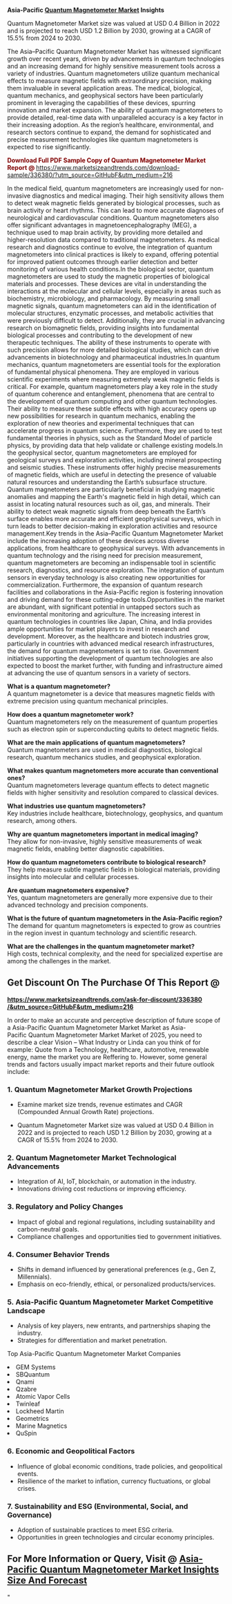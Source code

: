 <p><strong>Asia-Pacific&nbsp;<a href=""https://www.marketsizeandtrends.com/download-sample/336380/&amp;utm_source=GitHubF&amp;utm_medium=216"">Quantum Magnetometer Market</a> Insights</strong></p><p>Quantum Magnetometer Market size was valued at USD 0.4 Billion in 2022 and is projected to reach USD 1.2 Billion by 2030, growing at a CAGR of 15.5% from 2024 to 2030.</p><p><p>The Asia–Pacific Quantum Magnetometer Market has witnessed significant growth over recent years, driven by advancements in quantum technologies and an increasing demand for highly sensitive measurement tools across a variety of industries. Quantum magnetometers utilize quantum mechanical effects to measure magnetic fields with extraordinary precision, making them invaluable in several application areas. The medical, biological, quantum mechanics, and geophysical sectors have been particularly prominent in leveraging the capabilities of these devices, spurring innovation and market expansion. The ability of quantum magnetometers to provide detailed, real-time data with unparalleled accuracy is a key factor in their increasing adoption. As the region’s healthcare, environmental, and research sectors continue to expand, the demand for sophisticated and precise measurement technologies like quantum magnetometers is expected to rise significantly. <p><strong><span style="color: #800000;">Download Full PDF Sample Copy of Quantum Magnetometer Market Report @</span>&nbsp;</strong><a href="https://www.marketsizeandtrends.com/download-sample/336380/?utm_source=GitHubF&amp;utm_medium=216" target="_blank">https://www.marketsizeandtrends.com/download-sample/336380/?utm_source=GitHubF&amp;utm_medium=216</a></p>In the medical field, quantum magnetometers are increasingly used for non-invasive diagnostics and medical imaging. Their high sensitivity allows them to detect weak magnetic fields generated by biological processes, such as brain activity or heart rhythms. This can lead to more accurate diagnoses of neurological and cardiovascular conditions. Quantum magnetometers also offer significant advantages in magnetoencephalography (MEG), a technique used to map brain activity, by providing more detailed and higher-resolution data compared to traditional magnetometers. As medical research and diagnostics continue to evolve, the integration of quantum magnetometers into clinical practices is likely to expand, offering potential for improved patient outcomes through earlier detection and better monitoring of various health conditions.In the biological sector, quantum magnetometers are used to study the magnetic properties of biological materials and processes. These devices are vital in understanding the interactions at the molecular and cellular levels, especially in areas such as biochemistry, microbiology, and pharmacology. By measuring small magnetic signals, quantum magnetometers can aid in the identification of molecular structures, enzymatic processes, and metabolic activities that were previously difficult to detect. Additionally, they are crucial in advancing research on biomagnetic fields, providing insights into fundamental biological processes and contributing to the development of new therapeutic techniques. The ability of these instruments to operate with such precision allows for more detailed biological studies, which can drive advancements in biotechnology and pharmaceutical industries.In quantum mechanics, quantum magnetometers are essential tools for the exploration of fundamental physical phenomena. They are employed in various scientific experiments where measuring extremely weak magnetic fields is critical. For example, quantum magnetometers play a key role in the study of quantum coherence and entanglement, phenomena that are central to the development of quantum computing and other quantum technologies. Their ability to measure these subtle effects with high accuracy opens up new possibilities for research in quantum mechanics, enabling the exploration of new theories and experimental techniques that can accelerate progress in quantum science. Furthermore, they are used to test fundamental theories in physics, such as the Standard Model of particle physics, by providing data that help validate or challenge existing models.In the geophysical sector, quantum magnetometers are employed for geological surveys and exploration activities, including mineral prospecting and seismic studies. These instruments offer highly precise measurements of magnetic fields, which are useful in detecting the presence of valuable natural resources and understanding the Earth’s subsurface structure. Quantum magnetometers are particularly beneficial in studying magnetic anomalies and mapping the Earth's magnetic field in high detail, which can assist in locating natural resources such as oil, gas, and minerals. Their ability to detect weak magnetic signals from deep beneath the Earth’s surface enables more accurate and efficient geophysical surveys, which in turn leads to better decision-making in exploration activities and resource management.Key trends in the Asia–Pacific Quantum Magnetometer Market include the increasing adoption of these devices across diverse applications, from healthcare to geophysical surveys. With advancements in quantum technology and the rising need for precision measurement, quantum magnetometers are becoming an indispensable tool in scientific research, diagnostics, and resource exploration. The integration of quantum sensors in everyday technology is also creating new opportunities for commercialization. Furthermore, the expansion of quantum research facilities and collaborations in the Asia-Pacific region is fostering innovation and driving demand for these cutting-edge tools.Opportunities in the market are abundant, with significant potential in untapped sectors such as environmental monitoring and agriculture. The increasing interest in quantum technologies in countries like Japan, China, and India provides ample opportunities for market players to invest in research and development. Moreover, as the healthcare and biotech industries grow, particularly in countries with advanced medical research infrastructures, the demand for quantum magnetometers is set to rise. Government initiatives supporting the development of quantum technologies are also expected to boost the market further, with funding and infrastructure aimed at advancing the use of quantum sensors in a variety of sectors.<p><strong>What is a quantum magnetometer?</strong><br> A quantum magnetometer is a device that measures magnetic fields with extreme precision using quantum mechanical principles.</p><p><strong>How does a quantum magnetometer work?</strong><br> Quantum magnetometers rely on the measurement of quantum properties such as electron spin or superconducting qubits to detect magnetic fields.</p><p><strong>What are the main applications of quantum magnetometers?</strong><br> Quantum magnetometers are used in medical diagnostics, biological research, quantum mechanics studies, and geophysical exploration.</p><p><strong>What makes quantum magnetometers more accurate than conventional ones?</strong><br> Quantum magnetometers leverage quantum effects to detect magnetic fields with higher sensitivity and resolution compared to classical devices.</p><p><strong>What industries use quantum magnetometers?</strong><br> Key industries include healthcare, biotechnology, geophysics, and quantum research, among others.</p><p><strong>Why are quantum magnetometers important in medical imaging?</strong><br> They allow for non-invasive, highly sensitive measurements of weak magnetic fields, enabling better diagnostic capabilities.</p><p><strong>How do quantum magnetometers contribute to biological research?</strong><br> They help measure subtle magnetic fields in biological materials, providing insights into molecular and cellular processes.</p><p><strong>Are quantum magnetometers expensive?</strong><br> Yes, quantum magnetometers are generally more expensive due to their advanced technology and precision components.</p><p><strong>What is the future of quantum magnetometers in the Asia-Pacific region?</strong><br> The demand for quantum magnetometers is expected to grow as countries in the region invest in quantum technology and scientific research.</p><p><strong>What are the challenges in the quantum magnetometer market?</strong><br> High costs, technical complexity, and the need for specialized expertise are among the challenges in the market.</p></p><h2><strong>Get Discount On The Purchase Of This Report @&nbsp;</strong></h2><p><strong><a href=""https://www.marketsizeandtrends.com/ask-for-discount/336380/&amp;utm_source=GitHubF&amp;utm_medium=216"" target=""_blank"">https://www.marketsizeandtrends.com/ask-for-discount/336380<br />/&amp;utm_source=GitHubF&amp;utm_medium=216</a></strong></p><p>In order to make an accurate and perceptive description of future scope of a Asia-Pacific&nbsp;Quantum Magnetometer Market Market as Asia-Pacific&nbsp;Quantum Magnetometer Market Market of 2025, you need to describe a clear Vision &ndash; What Industry or Linda can you think of for example: Quote from a Technology, healthcare, automotive, renewable energy, name the market you are Reffering to. However, some general trends and factors usually impact market reports and their future outlook include:</p><h3>1.&nbsp;<strong>Quantum Magnetometer Market Growth Projections</strong></h3><ul><li>Examine market size trends, revenue estimates and CAGR (Compounded Annual Growth Rate) projections.</li><li><p>Quantum Magnetometer Market size was valued at USD 0.4 Billion in 2022 and is projected to reach USD 1.2 Billion by 2030, growing at a CAGR of 15.5% from 2024 to 2030.</p></li></ul><h3>2.&nbsp;<strong>Quantum Magnetometer Market Technological Advancements</strong></h3><ul><li>Integration of AI, IoT, blockchain, or automation in the industry.</li><li>Innovations driving cost reductions or improving efficiency.</li></ul><h3>3.&nbsp;<strong>Regulatory and Policy Changes</strong></h3><ul><li>Impact of global and regional regulations, including sustainability and carbon-neutral goals.</li><li>Compliance challenges and opportunities tied to government initiatives.</li></ul><h3>4.&nbsp;<strong>Consumer Behavior Trends</strong></h3><ul><li>Shifts in demand influenced by generational preferences (e.g., Gen Z, Millennials).</li><li>Emphasis on eco-friendly, ethical, or personalized products/services.</li></ul><h3>5.&nbsp;<strong>Asia-Pacific Quantum Magnetometer Market Competitive Landscape</strong></h3><ul><li>Analysis of key players, new entrants, and partnerships shaping the industry.</li><li>Strategies for differentiation and market penetration.</li></ul><p data-pm-slice=""1 1 []"">Top Asia-Pacific Quantum Magnetometer Market Companies</p><div data-test-id=""""><p><li>GEM Systems</li><li> SBQuantum</li><li> Qnami</li><li> Qzabre</li><li> Atomic Vapor Cells</li><li> Twinleaf</li><li> Lockheed Martin</li><li> Geometrics</li><li> Marine Magnetics</li><li> QuSpin</li></p></div><h3>6.&nbsp;<strong>Economic and Geopolitical Factors</strong></h3><ul><li>Influence of global economic conditions, trade policies, and geopolitical events.</li><li>Resilience of the market to inflation, currency fluctuations, or global crises.</li></ul><h3>7.&nbsp;<strong>Sustainability and ESG (Environmental, Social, and Governance)</strong></h3><ul><li>Adoption of sustainable practices to meet ESG criteria.</li><li>Opportunities in green technologies and circular economy principles.</li></ul><h2><strong>For More Information or Query, Visit @&nbsp;</strong><a href=""https://www.verifiedmarketreports.com/product/quantum-magnetometer-market/"" target=""_blank"">Asia-Pacific Quantum Magnetometer Market Insights Size And Forecast</a></h2>"
